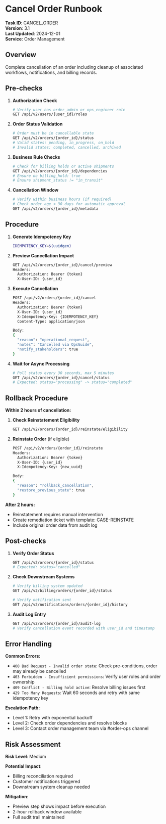 # Cancel Order Runbook

**Task ID**: CANCEL_ORDER  
**Version**: 3.1  
**Last Updated**: 2024-12-01  
**Service**: Order Management  

## Overview

Complete cancellation of an order including cleanup of associated workflows, notifications, and billing records.

## Pre-checks

1. **Authorization Check**
   ```bash
   # Verify user has order_admin or ops_engineer role
   GET /api/v2/users/{user_id}/roles
   ```

2. **Order Status Validation**
   ```bash
   # Order must be in cancellable state
   GET /api/v2/orders/{order_id}/status
   # Valid states: pending, in_progress, on_hold
   # Invalid states: completed, cancelled, archived
   ```

3. **Business Rule Checks**
   ```bash
   # Check for billing holds or active shipments
   GET /api/v2/orders/{order_id}/dependencies
   # Ensure no billing_hold: true
   # Ensure shipment_status != "in_transit"
   ```

4. **Cancellation Window**
   ```bash
   # Verify within business hours (if required)
   # Check order age < 30 days for automatic approval
   GET /api/v2/orders/{order_id}/metadata
   ```

## Procedure

1. **Generate Idempotency Key**
   ```bash
   IDEMPOTENCY_KEY=$(uuidgen)
   ```

2. **Preview Cancellation Impact**
   ```bash
   GET /api/v2/orders/{order_id}/cancel/preview
   Headers:
     Authorization: Bearer {token}
     X-User-ID: {user_id}
   ```

3. **Execute Cancellation**
   ```bash
   POST /api/v2/orders/{order_id}/cancel
   Headers:
     Authorization: Bearer {token}
     X-User-ID: {user_id}
     X-Idempotency-Key: {IDEMPOTENCY_KEY}
     Content-Type: application/json
   
   Body:
   {
     "reason": "operational_request",
     "notes": "Cancelled via OpsGuide",
     "notify_stakeholders": true
   }
   ```

4. **Wait for Async Processing**
   ```bash
   # Poll status every 30 seconds, max 5 minutes
   GET /api/v2/orders/{order_id}/cancel/status
   # Expected: status="processing" -> status="completed"
   ```

## Rollback Procedure

**Within 2 hours of cancellation:**

1. **Check Reinstatement Eligibility**
   ```bash
   GET /api/v2/orders/{order_id}/reinstate/eligibility
   ```

2. **Reinstate Order** (if eligible)
   ```bash
   POST /api/v2/orders/{order_id}/reinstate
   Headers:
     Authorization: Bearer {token}
     X-User-ID: {user_id}
     X-Idempotency-Key: {new_uuid}
   
   Body:
   {
     "reason": "rollback_cancellation",
     "restore_previous_state": true
   }
   ```

**After 2 hours:**
- Reinstatement requires manual intervention
- Create remediation ticket with template: CASE-REINSTATE
- Include original order data from audit log

## Post-checks

1. **Verify Order Status**
   ```bash
   GET /api/v2/orders/{order_id}/status
   # Expected: status="cancelled"
   ```

2. **Check Downstream Systems**
   ```bash
   # Verify billing system updated
   GET /api/v2/billing/orders/{order_id}/status
   
   # Verify notification sent
   GET /api/v2/notifications/orders/{order_id}/history
   ```

3. **Audit Log Entry**
   ```bash
   GET /api/v2/orders/{order_id}/audit-log
   # Verify cancellation event recorded with user_id and timestamp
   ```

## Error Handling

**Common Errors:**

- `400 Bad Request - Invalid order state`: Check pre-conditions, order may already be cancelled
- `403 Forbidden - Insufficient permissions`: Verify user roles and order ownership
- `409 Conflict - Billing hold active`: Resolve billing issues first
- `429 Too Many Requests`: Wait 60 seconds and retry with same idempotency key

**Escalation Path:**
- Level 1: Retry with exponential backoff
- Level 2: Check order dependencies and resolve blocks
- Level 3: Contact order management team via #order-ops channel

## Risk Assessment

**Risk Level**: Medium

**Potential Impact**:
- Billing reconciliation required
- Customer notifications triggered
- Downstream system cleanup needed

**Mitigation**:
- Preview step shows impact before execution
- 2-hour rollback window available
- Full audit trail maintained
